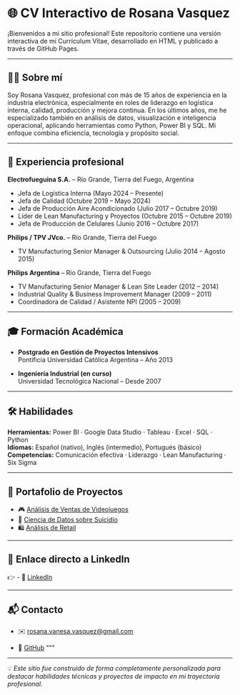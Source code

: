 # 🌐 CV Interactivo de Rosana Vasquez

¡Bienvenidos a mi sitio profesional! Este repositorio contiene una versión interactiva de mi Currículum Vitae, desarrollado en HTML y publicado a través de GitHub Pages.

---

## 👩‍💼 Sobre mí

Soy Rosana Vasquez, profesional con más de 15 años de experiencia en la industria electrónica, especialmente en roles de liderazgo en logística interna, calidad, producción y mejora continua. En los últimos años, me he especializado también en análisis de datos, visualización e inteligencia operacional, aplicando herramientas como Python, Power BI y SQL. Mi enfoque combina eficiencia, tecnología y propósito social.

---

## 💼 Experiencia profesional

**Electrofueguina S.A.** – Río Grande, Tierra del Fuego, Argentina  
- Jefa de Logística Interna (Mayo 2024 – Presente)  
- Jefa de Calidad (Octubre 2019 – Mayo 2024)  
- Jefa de Producción Aire Acondicionado (Julio 2017 – Octubre 2019)  
- Líder de Lean Manufacturing y Proyectos (Octubre 2015 – Octubre 2019)  
- Jefa de Producción de Celulares (Junio 2016 – Octubre 2017)  

**Philips / TPV JVco.** – Río Grande, Tierra del Fuego  
- TV Manufacturing Senior Manager & Outsourcing (Julio 2014 – Agosto 2015)  

**Philips Argentina** – Río Grande, Tierra del Fuego  
- TV Manufacturing Senior Manager & Lean Site Leader (2012 – 2014)  
- Industrial Quality & Business Improvement Manager (2009 – 2011)  
- Coordinadora de Calidad / Asistente NPI (2005 – 2009)

---

## 🎓 Formación Académica

- **Postgrado en Gestión de Proyectos Intensivos**  
  Pontificia Universidad Católica Argentina – Año 2013

- **Ingeniería Industrial (en curso)**  
  Universidad Tecnológica Nacional – Desde 2007

---

## 🛠️ Habilidades

**Herramientas:** Power BI · Google Data Studio · Tableau · Excel · SQL · Python  
**Idiomas:** Español (nativo), Inglés (intermedio), Portugués (básico)  
**Competencias:** Comunicación efectiva · Liderazgo · Lean Manufacturing · Six Sigma

---

## 📂 Portafolio de Proyectos

- 🎮 [Análisis de Ventas de Videojuegos](https://github.com/rosanavanesavasquez/VideoGamesSales)
- 🧠 [Ciencia de Datos sobre Suicidio](https://github.com/rosanavanesavasquez/Suicide_rates_Overview)
- 🛍️ [Análisis de Retail](https://github.com/rosanavanesavasquez/retail-dataset-analysis)

---

## 🌟 Enlace directo a LinkedIn 

👉 - 🔗 [LinkedIn](https://www.linkedin.com/in/rosanavanesavasquez/)  

---

## 📬 Contacto

- ✉️ rosana.vanesa.vasquez@gmail.com  

- 🐙 [GitHub](https://github.com/rosanavanesavasquez)
"""


---

💡 *Este sitio fue construido de forma completamente personalizada para destacar habilidades técnicas y proyectos de impacto en mi trayectoria profesional.*
